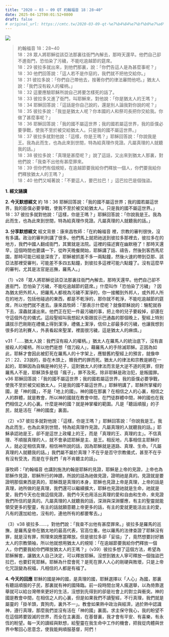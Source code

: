 ```yaml
---
title: "2020 – 03 – 09 QT 約翰福音 18：28~40"
date: 2025-04-12T00:01:52+0800
draft: false
# original_url: https://cmtc.tw/2020-03-09-qt-%e7%b4%84%e7%bf%b0%e7%a6%8f%e9%9f%b3-18%ef%bc%9a2840
---
```


![](/images/qt.jpg)
> 約翰福音 18：28\~40  
> 18：28 眾人將耶穌從該亞法那裏往衙門內解去，那時天還早。他們自己卻不進衙門，恐怕染了污穢，不能吃逾越節的筵席。  
> 18：29 彼拉多就出來，到他們那裏，說：「你們告這人是為甚麼事呢？」  
> 18：30 他們回答說：「這人若不是作惡的，我們就不把他交給你。」  
> 18：31 彼拉多說：「你們自己帶他去，按著你們的律法審問他吧。」猶太人說：「我們沒有殺人的權柄。」  
> 18：32 這要應驗耶穌所說自己將要怎樣死的話了。  
> 18：33 彼拉多又進了衙門，叫耶穌來，對他說：「你是猶太人的王嗎？」  
> 18：34 耶穌回答說：「這話是你自己說的，還是別人論我對你說的呢？」  
> 18：35 彼拉多說：「我豈是猶太人呢？你本國的人和祭司長把你交給我。你做了甚麼事呢？」  
> 18：36 耶穌回答說：「我的國不屬這世界；我的國若屬這世界，我的臣僕必要爭戰，使我不至於被交給猶太人。只是我的國不屬這世界。」  
> 18：37 彼拉多就對他說：「這樣，你是王嗎？」耶穌回答說：「你說我是王。我為此而生，也為此來到世間，特為給真理作見證。凡屬真理的人就聽我的話。」  
> 18：38 彼拉多說：「真理是甚麼呢？」說了這話，又出來到猶太人那裏，對他們說：「我查不出他有甚麼罪來。  
> 18：39 但你們有個規矩，在逾越節要我給你們釋放一個人，你們要我給你們釋放猶太人的王嗎？」  
> 18：40 他們又喊著說：「不要這人，要巴拉巴！」這巴拉巴是個強盜。

**1. 經文誦讀**

**2.  今天默想經文**
約 18：36 耶穌回答說：「我的國不屬這世界；我的國若屬這世界，我的臣僕必要爭戰，使我不至於被交給猶太人。只是我的國不屬這世界。」  
18：37 彼拉多就對他說：「這樣，你是王嗎？」耶穌回答說：「你說我是王。我為此而生，也為此來到世間，特為給真理作見證。凡屬真理的人就聽我的話。」

**3. 分享默想經文**
經文背景：康來昌牧師：「在約翰福音 裡，宗教的審判很快，沒有多講。政治的審判則講了很多。他們馬上就把祂送到彼拉多那裡去，彼拉多在的地方，我們中國人翻成衙門，其實就是法院。這裡的描述實在幽默極了！那時天還早，這個時間也要講一下，從昨天晚餐開始，耶穌講了話、禱告，然後到客西馬尼園，那時可能已經是深夜了，耶穌被抓差不多一兩點鐘，然後火速的帶到亞那、該亞法那裡受審判，可能差不多四五點鐘，到彼拉多這裡可能六點鐘了。沒有這麼早的審判，尤其是法官是巡撫，羅馬人。」

（1）v28「眾人將耶穌從該亞法那裏往衙門內解去，那時天還早。他們自己卻不進衙門，恐怕染了污穢，不能吃逾越節的筵席。」什麼叫作「恐怕染了污穢」？因為猶太把外邦人，把羅馬人都視為污穢不潔淨的，你一接觸到外邦人，或外邦人所在的地方，包括他碰過的東西，都是不乾淨的，那你就不乾淨，不能吃逾越節的筵席，所以他們就不進去。康來昌牧師：「那表示什麼呢？就像耶穌說的：駱駝就吞下去，濛蟲就濾出來。他們正在犯一件最污穢的事，把上帝的兒子要殺掉，卻還在守這個外在的儀式。這段聖經叫我想起大衛跟拔示巴通姦的那個晚上，聖經上特別講拔示巴剛剛在禮儀上得到潔淨，禮儀上潔淨，信仰上卻最多的污穢，也讓我想到很多的法利賽人，外表看起來聖潔，裡面很污穢，這是猶太人的麻煩。」

v31「……猶太人說：我們沒有殺人的權柄。」猶太人在羅馬人的統治底下，沒有直接殺人的權柄，所以他們是想「借刀殺人」，藉羅馬人的手除滅耶穌。正因為如此，耶穌才會因此被釘死在羅馬人的十字架上，應驗舊約聖經上的預言，就像申21：22、23說的，掛在木頭上，贖我們的罪而死。猶太人的律法和宗教是綁在一起的，耶穌因為自稱是神的兒子，這對猶太人的律法而言是大逆不道的死罪，但對羅馬人不是，耶穌頂多是個「瘋子」，罪不及死。除非耶穌是政治犯，是叛國罪。v36 耶穌回答說：「我的國不屬這世界；我的國若屬這世界，我的臣僕必要爭戰，使我不至於被交給猶太人。只是我的國不屬這世界。」耶穌明講了，耶穌所掌權的國，是「神的國」，不是「地上的國」。神的國在那裏？在相信之人的心裏，相信之人的群體，就是教會，所以神的國就在教會中間，在門徒群體中間，神的國也在我們相信之人的心裏。什麼是神的國？就是神掌權的範圍。凡是「聽話順服」的子民，就是活在「神的國度」裏面。

（2）v37 彼拉多就對他說：「這樣，你是王嗎？」耶穌回答說：「你說我是王。我為此而生，也為此來到世間，特為給真理作見證。凡屬真理的人就聽我的話。」耶穌承認祂是王，卻不是這世上政權上的王，而是「真理的王、真理的主」。不信真理、不順服真理的人，就不會承認耶穌是主、是王。相反地，凡事相信主耶穌的人，就必定相信真理，相信神所說的話，因為耶穌就是道路、真理、生命。「凡屬真理的人就聽我的話。」我們屬不屬於真理？不在乎是否守宗教儀式，甚至不在乎有沒有受洗，而是在乎我們「肯不肯聽主的話」。

康牧師：「約翰福音 也講到施洗約翰是耶穌的見證，耶穌是上帝的見證，上帝也為耶穌作見證，耶穌所行的神蹟，所說的話為祂做見證，證明祂是真的。見證就是要證明那個東西是真的，耶穌既是真理的本身，耶穌也見證上帝是真理，上帝的話是真理，祂所做的是真理，我們還可以繼續擴大，耶穌也見證祂就是生命，祂就是愛，我們今天也在做這個見證，我們今天也用活出真理的愛和自由和生命，來見證我們所信的是真的。凡屬真理的人就聽我的話，深淵與深淵響應，有主的聖靈就能領受更多的聖靈，有主的話就願意聽上帝更多的話，有主的愛就更能活出主的愛，凡有的還加給他，沒有的，連他所有的都要奪去。」

（3）v38 彼拉多……，對他們說：「我查不出他有甚麼罪來。」彼拉多是羅馬的巡撫，是羅馬皇帝在猶太地的最高代表，官高位重。他以羅馬的法律查證了耶穌沒有罪，就是沒有罪，照理來說應當釋放。但是彼拉多卻「妥協」了，竟然想要討好猶太人的宗教領袖，所以他就想用猶太人的規矩：「在逾越節要我給你們釋放一個人，你們要我給你們釋放猶太人的王嗎？」（v39）彼拉多想了這個方法，希望為耶穌解套，讓猶太人自己決定，可以釋放耶穌。沒想到猶太人寧可釋放一個強盜巴拉巴，也要釘死耶穌。耶穌為什麼會死？是死在罪人人心的剛硬與敗壞，只是上帝化咒詛變為祝福，凡相信的人都是有福了。

**4. 今天的回應**
耶穌的國是神的國，是真理的國，耶穌選擇以「人心」為國，那裏有聽話順服的子民，那裏就有神的國降臨。前一段時間台灣人瘋選舉，以為倚靠選舉就可以給台灣帶來更好的生活，沒想到先得到的卻是社會上的對立與衝突。神的國是教會中間，在相信之人的心裏，但是如果我們不讀聖經，不行真理，我們就是屬靈的「掛羊頭，賣狗肉，裏外不一」。教會如果熱中政治與經濟，過於熱中認識神，遵行真理，那麼我們並沒有活在「神的國」裏面。求主保守我心，我的盼望不在這個將要毀滅的世界，而全在主裏面，在基督裏，我才會有平安、有喜樂，有永恆的盼望。每一天的讀經與默想，給聖靈在我生命中工作的機會，把我從肉體與世界中奪回心思意念，使我能夠順服基督，阿們！
